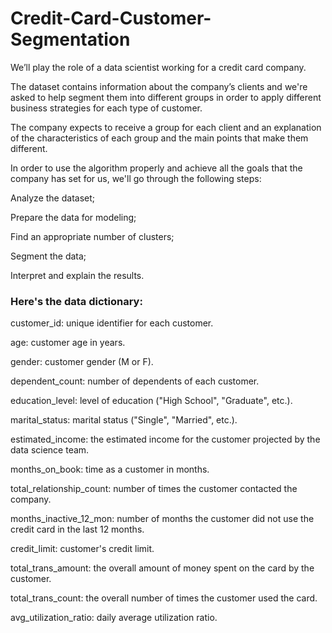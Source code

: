# Credit-Card-Customer-Segmentation

We’ll play the role of a data scientist working for a credit card company. 

The dataset contains information about the company’s clients and we're asked to help segment them into different groups in order to apply different business strategies for each type of customer.

The company expects to receive a group for each client and an explanation of the characteristics of each group and the main points that make them different.

In order to use the algorithm properly and achieve all the goals that the company has set for us, we'll go through the following steps:

Analyze the dataset;

Prepare the data for modeling;

Find an appropriate number of clusters;

Segment the data;

Interpret and explain the results.


### Here's the data dictionary:

customer_id: unique identifier for each customer.

age: customer age in years.

gender: customer gender (M or F).

dependent_count: number of dependents of each customer.

education_level: level of education ("High School", "Graduate", etc.).

marital_status: marital status ("Single", "Married", etc.).

estimated_income: the estimated income for the customer projected by the data science team.

months_on_book: time as a customer in months.

total_relationship_count: number of times the customer contacted the company.

months_inactive_12_mon: number of months the customer did not use the credit card in the last 12 months.

credit_limit: customer's credit limit.

total_trans_amount: the overall amount of money spent on the card by the customer.

total_trans_count: the overall number of times the customer used the card.

avg_utilization_ratio: daily average utilization ratio.
